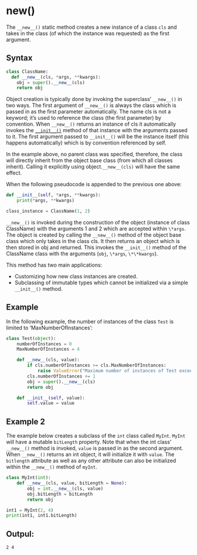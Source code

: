 # __new__()
The `__new__()` static method creates a new instance of a class `cls` and takes in the class (of which the instance was requested) as the first argument.

## Syntax
```py
class ClassName:
  def __new__(cls, *args, **kwargs):
    obj = super().__new__(cls)
    return obj
```
Object creation is typically done by invoking the superclass’ `__new__()` in two ways. The first argument of `__new__()` is always the class which is passed in as the first parameter automatically. The name cls is not a keyword; it’s used to reference the class (the first parameter) by convention. When `__new__()` returns an instance of cls it automatically invokes the [`__init__()`](./init_method.md) method of that instance with the arguments passed to it. The first argument passed to `__init__()` will be the instance itself (this happens automatically) which is by convention referenced by self.

In the example above, no parent class was specified, therefore, the class will directly inherit from the object base class (from which all classes inherit). Calling it explicitly using object.`__new__(cls)` will have the same effect.

When the following pseudocode is appended to the previous one above:

```py
def __init__(self, *args, **kwargs):
    print(*args, **kwargs)

class_instance = ClassName(1, 2)
```

`__new__()` is invoked during the construction of the object (instance of class ClassName) with the arguments 1 and 2 which are accepted within `\*args`. The object is created by calling the `__new__()` method of the object base class which only takes in the class cls. It then returns an object which is then stored in obj and returned. This invokes the `__init__()` method of the ClassName class with the arguments (`obj`, `\*args`, `\*\*kwargs`).

This method has two main applications:

- Customizing how new class instances are created.
- Subclassing of immutable types which cannot be initialized via a simple `__init__()` method.

## Example
In the following example, the number of instances of the class `Test` is limited to ‘MaxNumberOfInstances’:

```py
class Test(object):
    numberOfInstances = 0
    MaxNumberOfInstances = 4

    def __new__(cls, value):
        if cls.numberOfInstances >= cls.MaxNumberOfInstances:
            raise ValueError("Maximum number of instances of Test exceeded")
        cls.numberOfInstances += 1
        obj = super().__new__(cls)
        return obj

    def __init__(self, value):
        self.value = value
```

## Example 2
The example below creates a subclass of the `int` class called `MyInt`. `MyInt` will have a mutable `bitLength` property. Note that when the int class’ `__new__()` method is invoked, `value` is passed in as the second argument. When `__new__()` returns an int object, it will initialize it with `value`. The `bitlength` attribute as well as any other attribute can also be initialized within the `__new__()` method of `myInt`.

```py
class MyInt(int):
    def __new__(cls, value, bitLength = None):
        obj = int.__new__(cls, value)
        obj.bitLength = bitLength
        return obj

int1 = MyInt(2, 4)
print(int1, int1.bitLength)
```

## Outpul:
```bash
2 4
```